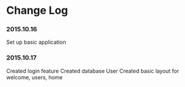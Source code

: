 # Change Log

### 2015.10.16
Set up basic application

### 2015.10.17
Created login feature
Created database User
Created basic layout for welcome, users, home
